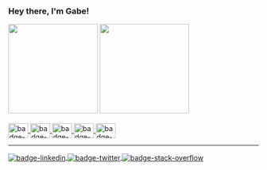 ### Hey there, I'm Gabe!
<div>
  <img height="180em" src="https://github-readme-stats.vercel.app/api?username=gabrielborgesdm&count_private=true&show_icons=true&theme=dracula" />
  <img height="180em" src="https://github-readme-stats.vercel.app/api/top-langs?username=gabrielborgesdm&layout=compact&langs_count=16&theme=dracula" />
</div>

<div style="display: inline-block">
  <br />
    <a href="https://github.com/gabrielborgesdm/gabrielborgesdm">
      <img align="center" alt="badge-javascript" height="30" width="40" src='https://cdn.jsdelivr.net/gh/devicons/devicon/icons/javascript/javascript-plain.svg'>
    </a>
    <a href="https://github.com/gabrielborgesdm/gabrielborgesdm">
      <img align="center" alt="badge-typescript" height="30" width="40" src='https://cdn.jsdelivr.net/gh/devicons/devicon/icons/typescript/typescript-plain.svg'>
    </a>
    <a href="https://github.com/gabrielborgesdm/gabrielborgesdm">
      <img align="center" alt="badge-node" height="30" width="40" src='https://cdn.jsdelivr.net/gh/devicons/devicon/icons/nodejs/nodejs-plain.svg'>
    </a>
    <a href="https://github.com/gabrielborgesdm/gabrielborgesdm">
      <img align="center" alt="badge-react" height="30" width="40" src='https://cdn.jsdelivr.net/gh/devicons/devicon/icons/react/react-original.svg'>
    </a>
    <a href="https://github.com/gabrielborgesdm/gabrielborgesdm">
      <img align="center" alt="badge-kotlin" height="30" width="40" src='https://cdn.jsdelivr.net/gh/devicons/devicon/icons/kotlin/kotlin-original.svg'>
    </a>
    
    
</div>
<hr />
<div>
  <a href="https://www.linkedin.com/in/borgesmoraes/" target="_blank">
      <img align="center" alt="badge-linkedin" src='https://img.shields.io/badge/LinkedIn-0077B5?style=for-the-badge&logo=linkedin&logoColor=white'>
    </a>
    <a href="https://twitter.com/Gabriel09914815" target="_blank">
      <img align="center" alt="badge-twitter" src='https://img.shields.io/badge/Twitter-1DA1F2?style=for-the-badge&logo=twitter&logoColor=white'>
    </a>
    <a href="https://twitter.com/Gabriel09914815" target="_blank">
      <img align="center" alt="badge-stack-overflow" src='https://aleen42.github.io/badges/src/stackoverflow.svg'>
    </a>
 </div>
